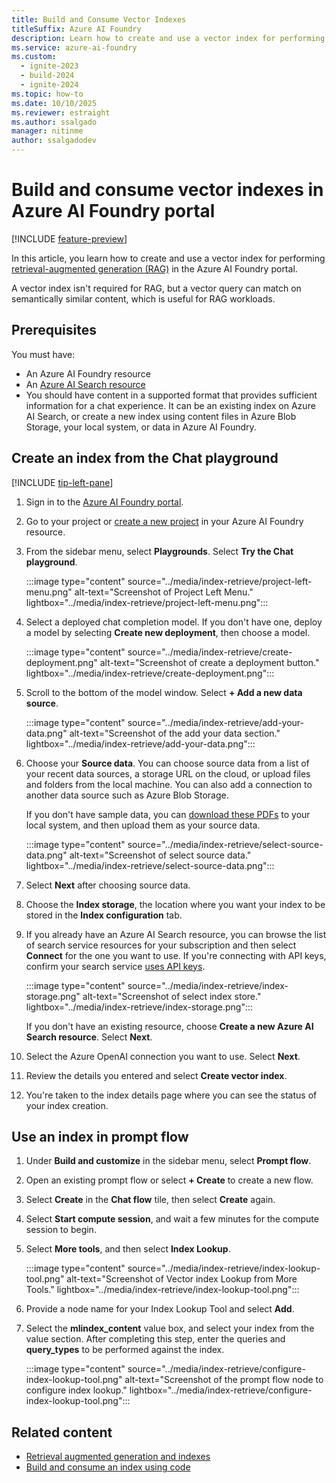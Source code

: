 ```yaml
---
title: Build and Consume Vector Indexes
titleSuffix: Azure AI Foundry
description: Learn how to create and use a vector index for performing retrieval-augmented generation (RAG) by using Azure AI Foundry portal.
ms.service: azure-ai-foundry
ms.custom:
  - ignite-2023
  - build-2024
  - ignite-2024
ms.topic: how-to
ms.date: 10/10/2025
ms.reviewer: estraight
ms.author: ssalgado
manager: nitinme
author: ssalgadodev
---
```


# Build and consume vector indexes in Azure AI Foundry portal

[!INCLUDE [feature-preview](../includes/feature-preview.md)]

In this article, you learn how to create and use a vector index for performing [retrieval-augmented generation (RAG)](../concepts/retrieval-augmented-generation.md) in the Azure AI Foundry portal.

A vector index isn't required for RAG, but a vector query can match on semantically similar content, which is useful for RAG workloads.

## Prerequisites

You must have:
- An Azure AI Foundry resource
- An [Azure AI Search resource](/azure/search/search-create-service-portal)
- You should have content in a supported format that provides sufficient information for a chat experience. It can be an existing index on Azure AI Search, or create a new index using content files in Azure Blob Storage, your local system, or data in Azure AI Foundry.

## Create an index from the Chat playground

[!INCLUDE [tip-left-pane](../includes/tip-left-pane.md)]

1. Sign in to the [Azure AI Foundry portal](https://ai.azure.com/?cid=learnDocs).

1. Go to your project or [create a new project](../how-to/create-projects.md) in your Azure AI Foundry resource.

1. From the sidebar menu, select **Playgrounds**. Select **Try the Chat playground**.

    :::image type="content" source="../media/index-retrieve/project-left-menu.png" alt-text="Screenshot of Project Left Menu." lightbox="../media/index-retrieve/project-left-menu.png":::

1. Select a deployed chat completion model. If you don't have one, deploy a model by selecting **Create new deployment**, then choose a model.

   :::image type="content" source="../media/index-retrieve/create-deployment.png" alt-text="Screenshot of create a deployment button." lightbox="../media/index-retrieve/create-deployment.png":::

1. Scroll to the bottom of the model window. Select **+ Add a new data source**.

   :::image type="content" source="../media/index-retrieve/add-your-data.png" alt-text="Screenshot of the add your data section." lightbox="../media/index-retrieve/add-your-data.png":::

1. Choose your **Source data**. You can choose source data from a list of your recent data sources, a storage URL on the cloud, or upload files and folders from the local machine. You can also add a connection to another data source such as Azure Blob Storage.

   If you don't have sample data, you can [download these PDFs](https://github.com/Azure-Samples/azure-search-sample-data/tree/main/health-plan) to your local system, and then upload them as your source data.

    :::image type="content" source="../media/index-retrieve/select-source-data.png" alt-text="Screenshot of select source data." lightbox="../media/index-retrieve/select-source-data.png":::

1. Select **Next** after choosing source data.

1. Choose the **Index storage**, the location where you want your index to be stored in the **Index configuration** tab.

1. If you already have an Azure AI Search resource, you can browse the list of search service resources for your subscription and then select **Connect** for the one you want to use. If you're connecting with API keys, confirm your search service [uses API keys](/azure/search/search-security-api-keys).

    :::image type="content" source="../media/index-retrieve/index-storage.png" alt-text="Screenshot of select index store." lightbox="../media/index-retrieve/index-storage.png":::

    If you don't have an existing resource, choose **Create a new Azure AI Search resource**. Select **Next**.
  
1. Select the Azure OpenAI connection you want to use. Select **Next**.

1. Review the details you entered and select **Create vector index**.

1. You're taken to the index details page where you can see the status of your index creation.

## Use an index in prompt flow

1. Under **Build and customize** in the sidebar menu, select **Prompt flow**.

1. Open an existing prompt flow or select **+ Create** to create a new flow.

1. Select **Create** in the **Chat flow** tile, then select **Create** again.

1. Select **Start compute session**, and wait a few minutes for the compute session to begin.

1. Select **More tools**, and then select **Index Lookup**.

    :::image type="content" source="../media/index-retrieve/index-lookup-tool.png" alt-text="Screenshot of Vector index Lookup from More Tools." lightbox="../media/index-retrieve/index-lookup-tool.png":::

1. Provide a node name for your Index Lookup Tool and select **Add**.

1. Select the **mlindex_content** value box, and select your index from the value section. After completing this step, enter the queries and **query_types** to be performed against the index.

   :::image type="content" source="../media/index-retrieve/configure-index-lookup-tool.png" alt-text="Screenshot of the prompt flow node to configure index lookup." lightbox="../media/index-retrieve/configure-index-lookup-tool.png":::


## Related content

- [Retrieval augmented generation and indexes](../concepts/retrieval-augmented-generation.md)
- [Build and consume an index using code](../tutorials/copilot-sdk-create-resources.md)
